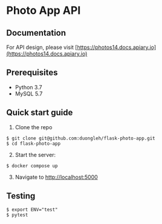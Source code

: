 # Photo App API

## Documentation

For API design, please visit [https://photos14.docs.apiary.io](https://photos14.docs.apiary.io)

## Prerequisites

- Python 3.7
- MySQL 5.7

## Quick start guide

1. Clone the repo

```
$ git clone git@github.com:duongleh/flask-photo-app.git
$ cd flask-photo-app
```

2. Start the server:

```
$ docker compose up
```

3. Navigate to [http://localhost:5000](http://localhost:5000)

## Testing

```
$ export ENV="test"
$ pytest
```
